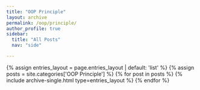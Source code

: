 ```yaml
---
title: "OOP Principle"
layout: archive
permalink: /oop/principle/
author_profile: true
sidebar:
  title: "All Posts"
  nav: "side"

---
```


{% assign entries_layout = page.entries_layout | default: 'list' %}
{% assign posts = site.categories['OOP Principle'] %}
{% for post in posts %} {% include archive-single.html type=entries_layout %} {% endfor %}
